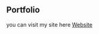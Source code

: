## Portfolio

you can visit my site here 
<a href="https://navnoor-singh-bal.vercel.app">
  Website
</a>